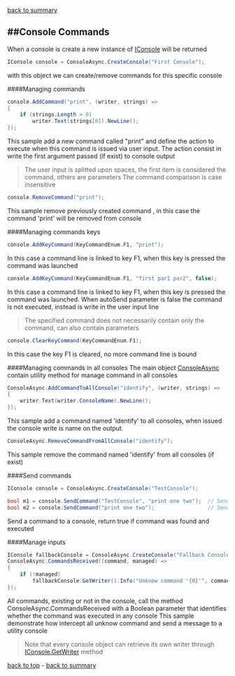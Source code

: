 [back to summary](summary.md)

##Console Commands
------------------------------------------------------------------------

When a console is create a new instance of [IConsole](references.md#iconsole) will be returned
```c#
IConsole console = ConsoleAsync.CreateConsole("First Console");
```
with this object we can create/remove commands for this specific console
 

####Managing commands
```c#
console.AddCommand("print", (writer, strings) =>
{
    if (strings.Length > 0)
        writer.Text(strings[0]).NewLine();
});
```
This sample add a new command called "print" and define the action to execute when this command is issued via user input.
The action consist in write the first argument passed (if exist) to console output
>The user input is splitted upon spaces, the first item is considered the command, others are parameters
>The command comparison is case insensitive

```c#
console.RemoveCommand("print");
```
This sample remove previously created command , in this case the command 'print' will be removed from console
 

####Managing commands keys
```c#
console.AddKeyCommand(KeyCommandEnum.F1, "print");
```
In this case a command line is linked to key F1, when this key is pressed the command was launched
 

```c#
console.AddKeyCommand(KeyCommandEnum.F1, "first par1 par2", false);
```
In this case a command line is linked to key F1, when this key is pressed the command was launched.
When autoSend parameter is false the command is not executed, instead is write in the user input line
>The specified command does not necessarily contain only the command, can also contain parameters
 
 
```c#
console.ClearKeyCommand(KeyCommandEnum.F1);
```
In this case the key F1 is cleared, no more command line is bound
 


####Managing commands in all consoles
The main object [ConsoleAsync](references.md#consoleasync) contain utility method for manage command in all consoles
 
 
```c#
ConsoleAsync.AddCommandToAllConsole("identify", (writer, strings) =>
{
    writer.Text(writer.ConsoleName).NewLine();
});
```
This sample add a command named 'identify' to all consoles, when issued the console write is name on the output.
 
  
```c#
ConsoleAsync.RemoveCommandFromAllConsole("identify");
```
This sample remove the command named 'identify' from all consoles (if exist)
 

####Send commands
 
 
```c#
IConsole console = ConsoleAsync.CreateConsole("TestConsole");

bool m1 = console.SendCommand("TestConsole", "print one two");  // Send command to a console by name
bool m2 = console.SendCommand("print one two");                 // Send command to a console by object
```
Send a command to a console, return true if command was found and executed
 

####Manage inputs
 
 
```c#
IConsole fallbackConsole = ConsoleAsync.CreateConsole("Fallback Console");
ConsoleAsync.CommandsReceived((command, managed) =>
{
    if (!managed)
        fallbackConsole.GetWriter().Info("Unknow command '{0}'", command).NewLine();
});
```
All commands, existing or not in the console, call the method ConsoleAsync.CommandsReceived with a Boolean parameter 
that identifies whether the command was executed in any console
This sample demonstrate how intercept all unknow command and send a message to a utility console
>Note that every console object can retrieve its own writer through [IConsole.GetWriter](references.md#iconsolegetwriter) method



[back to top](#console-commands) - [back to summary](summary.md)